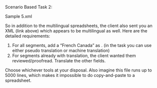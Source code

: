 Scenario Based Task 2:

Sample 5.xml

So in addition to the multilingual spreadsheets, the client also sent you an XML (link above) which appears to be multilingual as well. Here are the detailed requirements:

1)	For all segments, add a “French Canada” as <FRC>. (in the task you can use either pseudo translation or machine translation)
2)	For segments already with translation, the client wanted them reviewed/proofread. Translate the other fields.

Choose whichever tools at your disposal. Also imagine this file runs up to 5000 lines, which makes it impossible to do copy-and-paste to a spreadsheet.